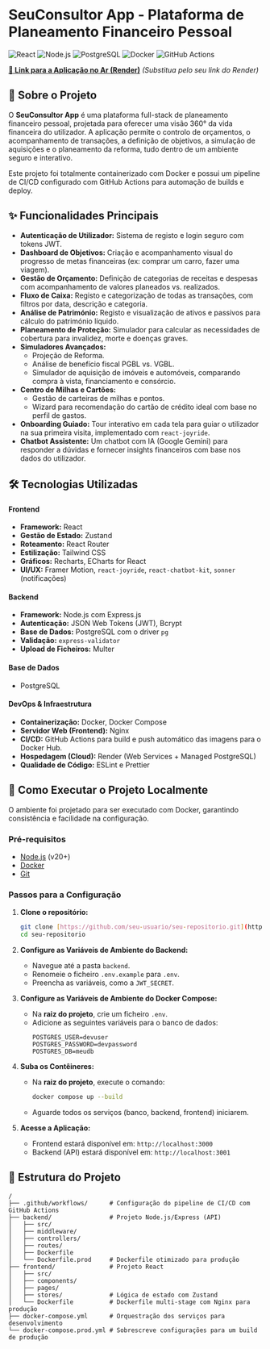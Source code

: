 # SeuConsultor App - Plataforma de Planeamento Financeiro Pessoal

![React](https://img.shields.io/badge/React-20232A?style=for-the-badge&logo=react&logoColor=61DAFB)
![Node.js](https://img.shields.io/badge/Node.js-339933?style=for-the-badge&logo=nodedotjs&logoColor=white)
![PostgreSQL](https://img.shields.io/badge/PostgreSQL-316192?style=for-the-badge&logo=postgresql&logoColor=white)
![Docker](https://img.shields.io/badge/Docker-2496ED?style=for-the-badge&logo=docker&logoColor=white)
![GitHub Actions](https://img.shields.io/badge/GitHub_Actions-2088FF?style=for-the-badge&logo=github-actions&logoColor=white)

**[🔗 Link para a Aplicação no Ar (Render)](https://seuconsultor-frontend.onrender.com)** *(Substitua pelo seu link do Render)*

## 🎯 Sobre o Projeto

O **SeuConsultor App** é uma plataforma full-stack de planeamento financeiro pessoal, projetada para oferecer uma visão 360° da vida financeira do utilizador. A aplicação permite o controlo de orçamentos, o acompanhamento de transações, a definição de objetivos, a simulação de aquisições e o planeamento da reforma, tudo dentro de um ambiente seguro e interativo.

Este projeto foi totalmente containerizado com Docker e possui um pipeline de CI/CD configurado com GitHub Actions para automação de builds e deploy.

## ✨ Funcionalidades Principais

* **Autenticação de Utilizador:** Sistema de registo e login seguro com tokens JWT.
* **Dashboard de Objetivos:** Criação e acompanhamento visual do progresso de metas financeiras (ex: comprar um carro, fazer uma viagem).
* **Gestão de Orçamento:** Definição de categorias de receitas e despesas com acompanhamento de valores planeados vs. realizados.
* **Fluxo de Caixa:** Registo e categorização de todas as transações, com filtros por data, descrição e categoria.
* **Análise de Património:** Registo e visualização de ativos e passivos para cálculo do património líquido.
* **Planeamento de Proteção:** Simulador para calcular as necessidades de cobertura para invalidez, morte e doenças graves.
* **Simuladores Avançados:**
    * Projeção de Reforma.
    * Análise de benefício fiscal PGBL vs. VGBL.
    * Simulador de aquisição de imóveis e automóveis, comparando compra à vista, financiamento e consórcio.
* **Centro de Milhas e Cartões:**
    * Gestão de carteiras de milhas e pontos.
    * Wizard para recomendação do cartão de crédito ideal com base no perfil de gastos.
* **Onboarding Guiado:** Tour interativo em cada tela para guiar o utilizador na sua primeira visita, implementado com `react-joyride`.
* **Chatbot Assistente:** Um chatbot com IA (Google Gemini) para responder a dúvidas e fornecer insights financeiros com base nos dados do utilizador.

## 🛠️ Tecnologias Utilizadas

#### **Frontend**
* **Framework:** React
* **Gestão de Estado:** Zustand
* **Roteamento:** React Router
* **Estilização:** Tailwind CSS
* **Gráficos:** Recharts, ECharts for React
* **UI/UX:** Framer Motion, `react-joyride`, `react-chatbot-kit`, `sonner` (notificações)

#### **Backend**
* **Framework:** Node.js com Express.js
* **Autenticação:** JSON Web Tokens (JWT), Bcrypt
* **Base de Dados:** PostgreSQL com o driver `pg`
* **Validação:** `express-validator`
* **Upload de Ficheiros:** Multer

#### **Base de Dados**
* PostgreSQL

#### **DevOps & Infraestrutura**
* **Containerização:** Docker, Docker Compose
* **Servidor Web (Frontend):** Nginx
* **CI/CD:** GitHub Actions para build e push automático das imagens para o Docker Hub.
* **Hospedagem (Cloud):** Render (Web Services + Managed PostgreSQL)
* **Qualidade de Código:** ESLint e Prettier

## 🚀 Como Executar o Projeto Localmente

O ambiente foi projetado para ser executado com Docker, garantindo consistência e facilidade na configuração.

### Pré-requisitos
* [Node.js](https://nodejs.org/) (v20+)
* [Docker](https://www.docker.com/products/docker-desktop/)
* [Git](https://git-scm.com/)

### Passos para a Configuração

1.  **Clone o repositório:**
    ```bash
    git clone [https://github.com/seu-usuario/seu-repositorio.git](https://github.com/seu-usuario/seu-repositorio.git)
    cd seu-repositorio
    ```

2.  **Configure as Variáveis de Ambiente do Backend:**
    * Navegue até a pasta `backend`.
    * Renomeie o ficheiro `.env.example` para `.env`.
    * Preencha as variáveis, como a `JWT_SECRET`.

3.  **Configure as Variáveis de Ambiente do Docker Compose:**
    * Na **raiz do projeto**, crie um ficheiro `.env`.
    * Adicione as seguintes variáveis para o banco de dados:
        ```env
        POSTGRES_USER=devuser
        POSTGRES_PASSWORD=devpassword
        POSTGRES_DB=meudb
        ```

4.  **Suba os Contêineres:**
    * Na **raiz do projeto**, execute o comando:
        ```bash
        docker compose up --build
        ```
    * Aguarde todos os serviços (banco, backend, frontend) iniciarem.

5.  **Acesse a Aplicação:**
    * Frontend estará disponível em: `http://localhost:3000`
    * Backend (API) estará disponível em: `http://localhost:3001`

## 📁 Estrutura do Projeto
```
/
├── .github/workflows/      # Configuração do pipeline de CI/CD com GitHub Actions
├── backend/                # Projeto Node.js/Express (API)
│   ├── src/
│   ├── middleware/
│   ├── controllers/
│   ├── routes/
│   ├── Dockerfile
│   └── Dockerfile.prod     # Dockerfile otimizado para produção
├── frontend/               # Projeto React
│   ├── src/
│   ├── components/
│   ├── pages/
│   ├── stores/             # Lógica de estado com Zustand
│   └── Dockerfile          # Dockerfile multi-stage com Nginx para produção
├── docker-compose.yml      # Orquestração dos serviços para desenvolvimento
└── docker-compose.prod.yml # Sobrescreve configurações para um build de produção
```
